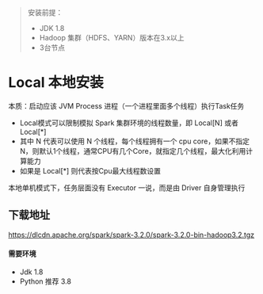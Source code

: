 > 安装前提：
>
> + JDK 1.8
> + Hadoop 集群（HDFS、YARN）版本在3.x以上
> + 3台节点

# Local 本地安装

本质：启动应该 JVM Process 进程（一个进程里面多个线程）执行Task任务

+ Local模式可以限制模拟 Spark 集群环境的线程数量，即 Local[N] 或者 Local[*]
+ 其中 N 代表可以使用 N 个线程，每个线程拥有一个 cpu core，如果不指定N，则默认1个线程，通常CPU有几个Core，就指定几个线程，最大化利用计算能力
+ 如果是 Local[*] 则代表按Cpu最大线程数设置

本地单机模式下，任务层面没有 Executor 一说，而是由 Driver 自身管理执行





## 下载地址

https://dlcdn.apache.org/spark/spark-3.2.0/spark-3.2.0-bin-hadoop3.2.tgz



#### 需要环境

+ Jdk 1.8
+ Python 推荐 3.8

